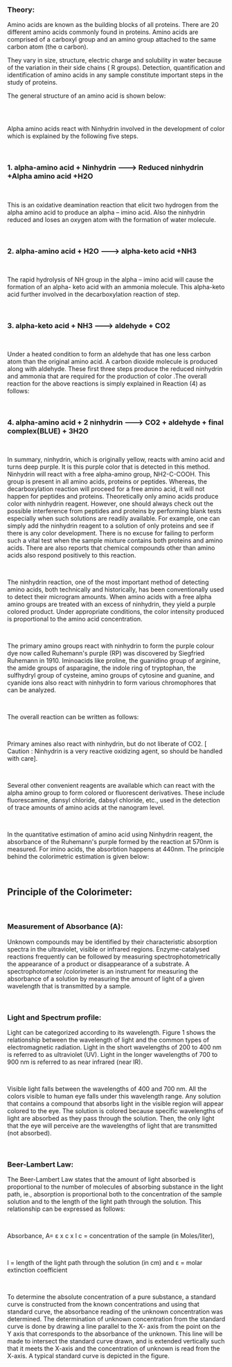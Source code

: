 ### Theory:
 
Amino acids are known as the building blocks of all proteins. There are 20 different amino acids  commonly found in proteins. Amino acids are comprised of a carboxyl group and an amino group attached to the same carbon atom (the α carbon).

They  vary in size, structure, electric charge and solubility in water because of the variation in their side chains ( R groups).  Detection, quantification and identification of amino acids in any sample constitute important steps in the study of proteins.

The general structure of an amino acid is shown below:  

<img src="images/1.png" title="" />

&nbsp;

Alpha amino acids react with Ninhydrin involved in the development of color which is explained by the following five steps.

&nbsp;


### 1.   alpha-amino acid + Ninhydrin ---> Reduced ninhydrin  +Alpha amino acid +H2O

&nbsp;

This is an oxidative deamination reaction that elicit two hydrogen from the alpha amino acid to produce an alpha – imino acid. Also the ninhydrin reduced and loses an oxygen atom with the formation of water molecule.


&nbsp;

### 2.     alpha-amino acid + H2O ---> alpha-keto acid +NH3

&nbsp;


The rapid hydrolysis of  NH group in the alpha – imino acid will cause the formation of  an alpha- keto acid with an ammonia molecule. This alpha-keto acid further involved in the decarboxylation reaction of step.

&nbsp;


### 3.     alpha-keto acid + NH3 ---> aldehyde + CO2


&nbsp;


Under  a heated  condition  to  form an aldehyde  that  has  one  less  carbon  atom  than  the  original  amino  acid. A  carbon  dioxide molecule  is  produced along with aldehyde. These  first  three steps produce  the  reduced ninhydrin and ammonia  that are  required  for  the  production  of  color .The  overall reaction for the above reactions is simply explained in Reaction (4) as follows:


&nbsp;


### 4.    alpha-amino  acid  +  2  ninhydrin  --->  CO2  +  aldehyde  +  final complex(BLUE) + 3H2O

&nbsp;


In summary, ninhydrin, which is originally yellow, reacts with amino acid and turns deep  purple. It is this purple color that is detected in this method.  Ninhydrin  will  react  with  a  free  alpha-amino  group,  NH2-C-COOH.  This group is present  in all amino acids, proteins or peptides. Whereas, the decarboxylation reaction  will  proceed  for  a  free  amino  acid,  it will  not  happen  for  peptides  and  proteins. Theoretically only amino acids produce color with ninhydrin reagent. However, one should  always  check  out  the  possible  interference  from  peptides  and  proteins  by  performing  blank  tests  especially when  such  solutions  are  readily  available. For  example,  one  can  simply  add  the ninhydrin  reagent  to  a  solution  of  only  proteins  and  see  if  there  is  any  color development. There  is no excuse  for  failing  to perform  such a vital  test when  the sample  mixture  contains  both  proteins  and  amino  acids.  There  are  also  reports  that chemical compounds other than amino acids also respond positively to this reaction.

&nbsp;

The ninhydrin reaction, one of the most important method of detecting amino acids, both technically and historically, has been conventionally used to detect their microgram amounts. When amino acids with a free alpha amino groups are treated with an excess of ninhydrin, they yield a purple colored product. Under appropriate conditions, the color intensity produced is proportional to the amino acid concentration.

 
&nbsp;


The primary amino groups react with ninhydrin to form the purple colour dye now called Ruhemann's purple (RP) was discovered by Siegfried Ruhemann in 1910. Iminoacids like   proline, the guanidino group of arginine, the amide groups of asparagine, the indole ring of tryptophan, the sulfhydryl group of cysteine, amino groups of cytosine and guanine, and cyanide ions also react with ninhydrin to form various chromophores that can be analyzed.

&nbsp;

The overall reaction can be written as follows:

&nbsp;
<img src="images/2.png" title="" />

Primary amines also react with ninhydrin, but do not liberate of CO2. [ Caution : Ninhydrin is a very reactive oxidizing agent, so should be handled with care].

 &nbsp;


Several other convenient reagents are available which can react with the alpha amino group to form colored or fluorescent derivatives. These include fluorescamine, dansyl chloride, dabsyl chloride, etc., used in the detection of trace amounts of amino acids at the nanogram level.

 &nbsp;


In the quantitative estimation of amino acid using Ninhydrin reagent, the absorbance of the Ruhemann's purple formed by the reaction at 570nm is measured. For imino acids, the absorbtion happens at 440nm. The principle behind the colorimetric estimation is given below:

&nbsp;

## Principle of the Colorimeter:

&nbsp;

 
### Measurement of Absorbance (A):
 

Unknown compounds may be identified by their characteristic absorption spectra in the ultraviolet, visible or infrared regions. Enzyme-catalysed reactions frequently can be followed by measuring spectrophotometrically the appearance of a product or disappearance of a substrate. A spectrophotometer /colorimeter is an instrument for measuring the absorbance of a solution by measuring the amount of light of a given wavelength that is transmitted by a sample.  

 &nbsp;


### Light and Spectrum profile:
 

 Light can be categorized according to its wavelength. Figure 1 shows the relationship between the wavelength of light and the common types of electromagnetic radiation. Light in the short wavelengths of 200 to 400 nm is referred to as ultraviolet (UV). Light in the longer wavelengths of 700 to 900 nm is referred to as near infrared (near IR).  

<img src="images/3.png" title="" />
 &nbsp;

Visible light falls between the wavelengths of 400 and 700 nm. All the colors visible to human eye falls under this wavelength range. Any solution that contains a compound that absorbs light in the visible region will appear colored to the eye. The solution is colored because specific wavelengths of light are absorbed as they pass through the solution. Then, the only light that the eye will perceive are the wavelengths of light that are transmitted (not absorbed).  

 &nbsp;


### Beer-Lambert Law:
 

The Beer-Lambert Law states that the amount of light absorbed is proportional to the number of molecules of absorbing substance in the light path, ie., absorption is proportional both to the concentration of the sample solution and to the length of the light path through the solution. This relationship can be expressed as follows:                                                                                                 

  &nbsp;


Absorbance, A= ε x c x l   c = concentration of the sample (in Moles/liter),

 &nbsp;

l = length of the light path through the solution (in cm) and ε = molar extinction coefficient 

  &nbsp;


 

To determine the absolute concentration of a pure substance, a standard curve is constructed from the known concentrations and using that standard curve, the absorbance reading of the unknown concentration was determined. The determination of unknown concentration from the standard curve is done by drawing a  line parallel to the X- axis  from the point on the Y axis that corresponds to the absorbance of the unknown. This line will be made to intersect the standard curve drawn, and is extended vertically such that it meets the X-axis and the concentration of unknown is read from the   X-axis. A typical standard curve is depicted in the figure.  

 <img src="images/4.png" title="" />